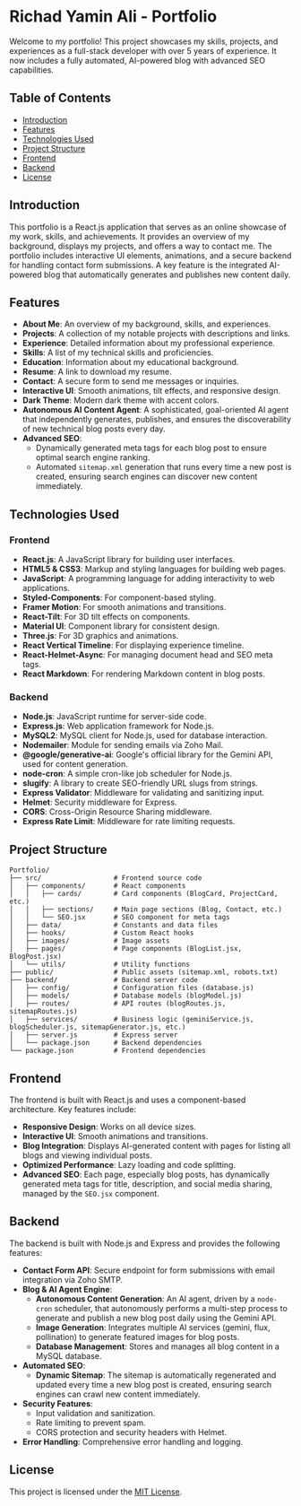 # Richad Yamin Ali - Portfolio

Welcome to my portfolio! This project showcases my skills, projects, and experiences as a full-stack developer with over 5 years of experience. It now includes a fully automated, AI-powered blog with advanced SEO capabilities.

## Table of Contents

- [Introduction](#introduction)
- [Features](#features)
- [Technologies Used](#technologies-used)
- [Project Structure](#project-structure)
- [Frontend](#frontend)
- [Backend](#backend)
- [License](#license)

## Introduction

This portfolio is a React.js application that serves as an online showcase of my work, skills, and achievements. It provides an overview of my background, displays my projects, and offers a way to contact me. The portfolio includes interactive UI elements, animations, and a secure backend for handling contact form submissions. A key feature is the integrated AI-powered blog that automatically generates and publishes new content daily.

## Features

- **About Me**: An overview of my background, skills, and experiences.
- **Projects**: A collection of my notable projects with descriptions and links.
- **Experience**: Detailed information about my professional experience.
- **Skills**: A list of my technical skills and proficiencies.
- **Education**: Information about my educational background.
- **Resume**: A link to download my resume.
- **Contact**: A secure form to send me messages or inquiries.
- **Interactive UI**: Smooth animations, tilt effects, and responsive design.
- **Dark Theme**: Modern dark theme with accent colors.
- **Autonomous AI Content Agent**: A sophisticated, goal-oriented AI agent that independently generates, publishes, and ensures the discoverability of new technical blog posts every day.
- **Advanced SEO**:
  - Dynamically generated meta tags for each blog post to ensure optimal search engine ranking.
  - Automated `sitemap.xml` generation that runs every time a new post is created, ensuring search engines can discover new content immediately.

## Technologies Used

### Frontend

- **React.js**: A JavaScript library for building user interfaces.
- **HTML5 & CSS3**: Markup and styling languages for building web pages.
- **JavaScript**: A programming language for adding interactivity to web applications.
- **Styled-Components**: For component-based styling.
- **Framer Motion**: For smooth animations and transitions.
- **React-Tilt**: For 3D tilt effects on components.
- **Material UI**: Component library for consistent design.
- **Three.js**: For 3D graphics and animations.
- **React Vertical Timeline**: For displaying experience timeline.
- **React-Helmet-Async**: For managing document head and SEO meta tags.
- **React Markdown**: For rendering Markdown content in blog posts.

### Backend

- **Node.js**: JavaScript runtime for server-side code.
- **Express.js**: Web application framework for Node.js.
- **MySQL2**: MySQL client for Node.js, used for database interaction.
- **Nodemailer**: Module for sending emails via Zoho Mail.
- **@google/generative-ai**: Google's official library for the Gemini API, used for content generation.
- **node-cron**: A simple cron-like job scheduler for Node.js.
- **slugify**: A library to create SEO-friendly URL slugs from strings.
- **Express Validator**: Middleware for validating and sanitizing input.
- **Helmet**: Security middleware for Express.
- **CORS**: Cross-Origin Resource Sharing middleware.
- **Express Rate Limit**: Middleware for rate limiting requests.

## Project Structure

```
Portfolio/
├── src/                  # Frontend source code
│   ├── components/       # React components
│   │   ├── cards/        # Card components (BlogCard, ProjectCard, etc.)
│   │   ├── sections/     # Main page sections (Blog, Contact, etc.)
│   │   └── SEO.jsx       # SEO component for meta tags
│   ├── data/             # Constants and data files
│   ├── hooks/            # Custom React hooks
│   ├── images/           # Image assets
│   ├── pages/            # Page components (BlogList.jsx, BlogPost.jsx)
│   └── utils/            # Utility functions
├── public/               # Public assets (sitemap.xml, robots.txt)
├── backend/              # Backend server code
│   ├── config/           # Configuration files (database.js)
│   ├── models/           # Database models (blogModel.js)
│   ├── routes/           # API routes (blogRoutes.js, sitemapRoutes.js)
│   ├── services/         # Business logic (geminiService.js, blogScheduler.js, sitemapGenerator.js, etc.)
│   ├── server.js         # Express server
│   └── package.json      # Backend dependencies
└── package.json          # Frontend dependencies
```

## Frontend

The frontend is built with React.js and uses a component-based architecture. Key features include:

- **Responsive Design**: Works on all device sizes.
- **Interactive UI**: Smooth animations and transitions.
- **Blog Integration**: Displays AI-generated content with pages for listing all blogs and viewing individual posts.
- **Optimized Performance**: Lazy loading and code splitting.
- **Advanced SEO**: Each page, especially blog posts, has dynamically generated meta tags for title, description, and social media sharing, managed by the `SEO.jsx` component.

## Backend

The backend is built with Node.js and Express and provides the following features:

- **Contact Form API**: Secure endpoint for form submissions with email integration via Zoho SMTP.
- **Blog & AI Agent Engine**:
  - **Autonomous Content Generation**: An AI agent, driven by a `node-cron` scheduler, that autonomously performs a multi-step process to generate and publish a new blog post daily using the Gemini API.
  - **Image Generation**: Integrates multiple AI services (gemini, flux, pollination) to generate featured images for blog posts.
  - **Database Management**: Stores and manages all blog content in a MySQL database.
- **Automated SEO**:
  - **Dynamic Sitemap**: The sitemap is automatically regenerated and updated every time a new blog post is created, ensuring search engines can crawl new content immediately.
- **Security Features**:
  - Input validation and sanitization.
  - Rate limiting to prevent spam.
  - CORS protection and security headers with Helmet.
- **Error Handling**: Comprehensive error handling and logging.

## License

This project is licensed under the [MIT License](LICENSE).
